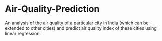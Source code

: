 # Air-Quality-Prediction
An analysis of the air quality of a particular city in India (which can be extended to other cities) and predict air quality index of these cities using linear regression.
